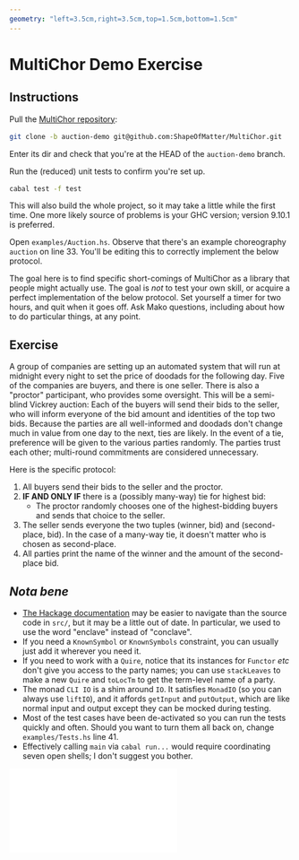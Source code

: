 ```yaml
---
geometry: "left=3.5cm,right=3.5cm,top=1.5cm,bottom=1.5cm"
---
```


# MultiChor Demo Exercise

## Instructions 

Pull the [MultiChor repository](https://github.com/ShapeOfMatter/MultiChor/tree/auction-demo):

```bash
git clone -b auction-demo git@github.com:ShapeOfMatter/MultiChor.git
```

Enter its dir and check that you're at the HEAD of the `auction-demo` branch.

Run the (reduced) unit tests to confirm you're set up.

```bash
cabal test -f test
```

This will also build the whole project, so it may take a little while the first time.
One more likely source of problems is your GHC version;
version 9.10.1 is preferred.

Open `examples/Auction.hs`.
Observe that there's an example choreography `auction` on line 33.
You'll be editing this to correctly implement the below protocol.

The goal here is to find specific short-comings of MultiChor as a library that people might actually use.
The goal is _not_ to test your own skill, or acquire a perfect implementation of the below protocol.
Set yourself a timer for two hours, and quit when it goes off.
Ask Mako questions, including about how to do particular things, at any point.


## Exercise

A group of companies are setting up an automated system
that will run at midnight every night to set the price of doodads for the following day.
Five of the companies are buyers, and there is one seller.
There is also a "proctor" participant, who provides some oversight.
This will be a semi-blind Vickrey auction:
Each of the buyers will send their bids to the seller,
who will inform everyone of the bid amount and identities of the top two bids.
Because the parties are all well-informed and doodads don't change much in value from one day to the next,
ties are likely.
In the event of a tie, preference will be given to the various parties randomly.
The parties trust each other; multi-round commitments are considered unnecessary.

Here is the specific protocol:

1. All buyers send their bids to the seller and the proctor.
2. **IF AND ONLY IF** there is a (possibly many-way) tie for highest bid:  
   - The proctor randomly chooses one of the highest-bidding buyers and sends that choice to the seller.
3. The seller sends everyone the two tuples (winner, bid) and (second-place, bid).
   In the case of a many-way tie, it doesn't matter who is chosen as second-place.
4. All parties print the name of the winner and the amount of the second-place bid.


## _Nota bene_

- [The Hackage documentation](https://hackage.haskell.org/package/MultiChor) may be easier to navigate than the source code in `src/`,
  but it may be a little out of date.
  In particular, we used to use the word "enclave" instead of "conclave".
- If you need a `KnownSymbol` or `KnownSymbols` constraint, you can usually just add it wherever you need it.
- If you need to work with a `Quire`, notice that its instances for `Functor` _etc_ don't give you access to the party names;
  you can use `stackLeaves` to make a new `Quire` and `toLocTm` to get the term-level name of a party.
- The monad `CLI IO` is a shim around `IO`.
  It satisfies `MonadIO` (so you can always use `liftIO`),
  and it affords `getInput` and `putOutput`,  which are like normal input and output except they can be mocked during testing.
- Most of the test cases have been de-activated so you can run the tests quickly and often.
  Should you want to turn them all back on, change `examples/Tests.hs` line 41.
- Effectively calling `main` via `cabal run...` would require coordinating seven open shells; I don't suggest you bother.



![sequence diagram](exercise.pdf)
